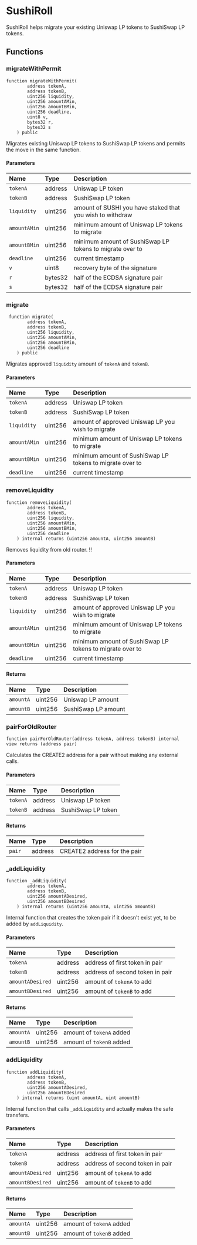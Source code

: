 # SushiRoll

SushiRoll helps migrate your existing Uniswap LP tokens to SushiSwap LP tokens.

## Functions

### migrateWithPermit

```
function migrateWithPermit(
        address tokenA,
        address tokenB,
        uint256 liquidity,
        uint256 amountAMin,
        uint256 amountBMin,
        uint256 deadline,
        uint8 v,
        bytes32 r,
        bytes32 s
    ) public
```

Migrates existing Uniswap LP tokens to SushiSwap LP tokens and permits the move in the same function.

#### Parameters

| Name         | Type    | Description                                               |
| :----------- | :------ | :-------------------------------------------------------- |
| `tokenA`     | address | Uniswap LP token                                          |
| `tokenB`     | address | SushiSwap LP token                                        |
| `liquidity`  | uint256 | amount of SUSHI you have staked that you wish to withdraw |
| `amountAMin` | uint256 | minimum amount of Uniswap LP tokens to migrate            |
| `amountBMin` | uint256 | minimum amount of SushiSwap LP tokens to migrate over to  |
| `deadline`   | uint256 | current timestamp                                         |
| `v`          | uint8   | recovery byte of the signature                            |
| `r`          | bytes32 | half of the ECDSA signature pair                          |
| `s`          | bytes32 | half of the ECDSA signature pair                          |

### migrate

```
 function migrate(
        address tokenA,
        address tokenB,
        uint256 liquidity,
        uint256 amountAMin,
        uint256 amountBMin,
        uint256 deadline
    ) public
```

Migrates approved `liquidity` amount of `tokenA` and `tokenB`.

#### Parameters

| Name         | Type    | Description                                              |
| :----------- | :------ | :------------------------------------------------------- |
| `tokenA`     | address | Uniswap LP token                                         |
| `tokenB`     | address | SushiSwap LP token                                       |
| `liquidity`  | uint256 | amount of approved Uniswap LP you wish to migrate        |
| `amountAMin` | uint256 | minimum amount of Uniswap LP tokens to migrate           |
| `amountBMin` | uint256 | minimum amount of SushiSwap LP tokens to migrate over to |
| `deadline`   | uint256 | current timestamp                                        |

### removeLiquidity

```
function removeLiquidity(
        address tokenA,
        address tokenB,
        uint256 liquidity,
        uint256 amountAMin,
        uint256 amountBMin,
        uint256 deadline
    ) internal returns (uint256 amountA, uint256 amountB)
```

Removes liquidity from old router. !!

#### Parameters

| Name         | Type    | Description                                              |
| :----------- | :------ | :------------------------------------------------------- |
| `tokenA`     | address | Uniswap LP token                                         |
| `tokenB`     | address | SushiSwap LP token                                       |
| `liquidity`  | uint256 | amount of approved Uniswap LP you wish to migrate        |
| `amountAMin` | uint256 | minimum amount of Uniswap LP tokens to migrate           |
| `amountBMin` | uint256 | minimum amount of SushiSwap LP tokens to migrate over to |
| `deadline`   | uint256 | current timestamp                                        |

#### Returns

| Name      | Type    | Description         |
| :-------- | :------ | :------------------ |
| `amountA` | uint256 | Uniswap LP amount   |
| `amountB` | uint256 | SushiSwap LP amount |

### pairForOldRouter

```
function pairForOldRouter(address tokenA, address tokenB) internal view returns (address pair)
```

Calculates the CREATE2 address for a pair without making any external calls.

#### Parameters

| Name     | Type    | Description        |
| :------- | :------ | :----------------- |
| `tokenA` | address | Uniswap LP token   |
| `tokenB` | address | SushiSwap LP token |

#### Returns

| Name   | Type    | Description                  |
| :----- | :------ | :--------------------------- |
| `pair` | address | CREATE2 address for the pair |

### \_addLiquidity

```
function _addLiquidity(
        address tokenA,
        address tokenB,
        uint256 amountADesired,
        uint256 amountBDesired
    ) internal returns (uint256 amountA, uint256 amountB)
```

Internal function that creates the token pair if it doesn't exist yet, to be added by `addLiquidity`.

#### Parameters

| Name             | Type    | Description                     |
| :--------------- | :------ | :------------------------------ |
| `tokenA`         | address | address of first token in pair  |
| `tokenB`         | address | address of second token in pair |
| `amountADesired` | uint256 | amount of `tokenA` to add       |
| `amountBDesired` | uint256 | amount of `tokenB` to add       |

#### Returns

| Name      | Type    | Description              |
| :-------- | :------ | :----------------------- |
| `amountA` | uint256 | amount of `tokenA` added |
| `amountB` | uint256 | amount of `tokenB` added |

### addLiquidity

```
function addLiquidity(
        address tokenA,
        address tokenB,
        uint256 amountADesired,
        uint256 amountBDesired
    ) internal returns (uint amountA, uint amountB)
```

Internal function that calls `_addLiquidity` and actually makes the safe transfers.

#### Parameters

| Name             | Type    | Description                     |
| :--------------- | :------ | :------------------------------ |
| `tokenA`         | address | address of first token in pair  |
| `tokenB`         | address | address of second token in pair |
| `amountADesired` | uint256 | amount of `tokenA` to add       |
| `amountBDesired` | uint256 | amount of `tokenB` to add       |

#### Returns

| Name      | Type    | Description              |
| :-------- | :------ | :----------------------- |
| `amountA` | uint256 | amount of `tokenA` added |
| `amountB` | uint256 | amount of `tokenB` added |
